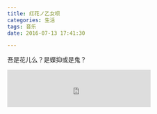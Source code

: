 ```yaml
---
title: 红花ノ乙女呗
categories: 生活
tags: 音乐
date: 2016-07-13 17:41:30

---
```


吾是花儿么？是蝶抑或是鬼？


<iframe frameborder="no" border="0" marginwidth="0" marginheight="0" width=330 height=86 src="https://music.163.com/outchain/player?type=2&id=4929317&auto=0&height=66"></iframe>